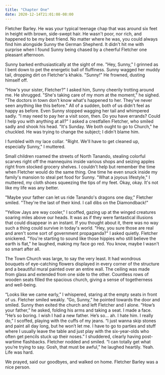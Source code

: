 ```yaml
---
title: "Chapter One"
date: 2020-12-14T21:01:08-08:00
---
```


Fletcher Barley. He was your typical teenage chap that was around six feet in height with brown, side-swept hair. He wasn't poor, nor rich, and happened to be my best friend. No matter where he was, you could always find him alongside Sunny the German Shepherd.
It didn't hit me with surprise when I found Sunny being chased by a cheerful Fletcher one pleasant afternoon.

Sunny barked enthusiastically at the sight of me. "Hey, Sunny," I grinned as I bent down to pet the energetic ball of fluffiness. Sunny wagged her muddy tail, dropping dirt on Fletcher's khakis. "Sunny!" He frowned, dusting himself off.

"How's your sister, Fletcher?" I asked him, Sunny cheerily trotting around me. He shrugged. "She's taking care of my mom at the moment," he sighed. "The doctors in town don't know what's happened to her. They've never seen anything like this before." All of a sudden, both of us didn't feel as happy as before. Even Sunny stopped wagging her tail and whimpered sadly. "I may need to pay her a visit soon, then. Do you have errands? Could I help you with anything at all?" I asked a crestfallen Fletcher, who smiled sadly and shook his head. "It's Sunday. We both ought to go to Church," he chuckled. He was trying to change the subject; I didn't blame him.

I fumbled with my lace collar. "Right. We'll have to get cleaned up, especially Sunny," I muttered.

Small children roamed the streets of North Tanando, stealing colorful scarves right off the mannequins inside various shops and seizing apples right from stocked grocery shelves. I couldn't help but remember the time when Fletcher would do the same thing. One time he even snuck inside my family's mansion to steal pet food for Sunny. "What a joyous lifestyle," I muttered, my cloth shoes squeezing the tips of my feet. Okay, okay. It's not like my life was any better.

"Maybe your father can let us ride Tanando's dragons one day," Fletcher smiled. "They're the last of their kind. I call dibs on the Diamondback!"

"Yellow Jays are way cooler," I scoffed, gazing up at the winged creatures soaring miles above our heads. It was as if they were fantastical illusions that could disappear in an instant. If you thought about it, there was no way such a thing could survive in today's world. "Hey, you sure those are real and aren't some sort of government propaganda?" I asked quietly. Fletcher snickered. "You're starting to sound like those hippies who still believe the earth is flat," he laughed, making my face go red. You know, maybe I wasn't so smart after all.

The Town Church was large, to say the very least. It had wondrous bouquets of eye-catching flowers displayed in every corner of the structure and a beautiful mural painted over an entire wall. The ceiling was made from glass and extended from one side to the other. Countless rows of wooden seats filled the spacious church, giving a sense of togetherness and well-being.

“Looks like we came early,” I whispered, staring at the empty seats in front of us. Fletcher smiled weakly. “Go, Sunny,” he pointed towards the door and smiled. Sunny then exited the church and left Fletcher and I alone. “How’s your father,” he asked, folding his arms and taking a seat. I made a face. “He’s so boring. I wish I had a new father. He’s so… ah. I hate him. I really do,” I scoffed, playing with the cuffs of my jeans. “I just wanna skip stones and paint all day long, but he won’t let me. I have to go to parties and stuff where I usually leave the table and just play with the six-year-olds who often get pencils stuck up their noses.” I shuddered, clearly having post-wartime flashbacks. Fletcher nodded and smiled. “I can totally get what you’re trying to say. Gosh, that must be awful,” he laughed heartily. Yeah. Life was hard.

We prayed, said our goodbyes, and walked on home. Fletcher Barley was a nice person.
